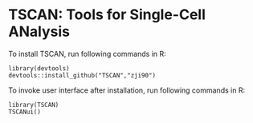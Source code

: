 TSCAN: Tools for Single-Cell ANalysis
=====

To install TSCAN, run following commands in R:

```{r }
library(devtools)
devtools::install_github("TSCAN","zji90")
```

To invoke user interface after installation, run following commands in R:
```{r }
library(TSCAN)
TSCANui()
```
